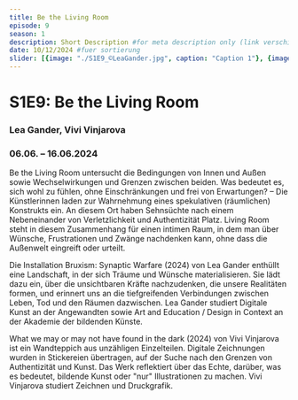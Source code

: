 ```yaml
---
title: Be the Living Room
episode: 9
season: 1
description: Short Description #for meta description only (link verschicken etc. nicht auf der seite zu sehen)
date: 10/12/2024 #fuer sortierung
slider: [{image: "./S1E9_©LeaGander.jpg", caption: "Caption 1"}, {image: "./S1E9_1©LeaGander.jpg", caption: "Caption 1"}, {image: "./S1E9_2©LeaGander.jpg", caption: "Caption 1"}]
---
```


# S1E9: Be the Living Room
### Lea Gander, Vivi Vinjarova
### 06.06. – 16.06.2024
		
Be the Living Room untersucht die Bedingungen von Innen und Außen sowie Wechselwirkungen und Grenzen zwischen beiden. Was bedeutet es, sich wohl zu fühlen, ohne Einschränkungen und frei von Erwartungen? – Die Künstlerinnen laden zur Wahrnehmung eines spekulativen (räumlichen) Konstrukts ein. An diesem Ort haben Sehnsüchte nach einem Nebeneinander von Verletzlichkeit und Authentizität Platz. Living Room steht in diesem Zusammenhang für einen intimen Raum, in dem man über Wünsche, Frustrationen und Zwänge nachdenken kann, ohne dass die Außenwelt eingreift oder urteilt. 

Die Installation Bruxism: Synaptic Warfare (2024) von Lea Gander enthüllt eine Landschaft, in der sich Träume und Wünsche materialisieren. Sie lädt dazu ein, über die unsichtbaren Kräfte nachzudenken, die unsere Realitäten formen, und erinnert uns an die tiefgreifenden Verbindungen zwischen Leben, Tod und den Räumen dazwischen. Lea Gander studiert Digitale Kunst an der Angewandten sowie Art and Education / Design in Context an der Akademie der bildenden Künste. 

What we may or may not have found in the dark (2024) von Vivi Vinjarova ist ein Wandteppich aus unzähligen Einzelteilen. Digitale Zeichnungen wurden in Stickereien übertragen, auf der Suche nach den Grenzen von Authentizität und Kunst. Das Werk reflektiert über das Echte, darüber, was es bedeutet, bildende Kunst oder "nur" Illustrationen zu machen. Vivi Vinjarova studiert Zeichnen und Druckgrafik. 



